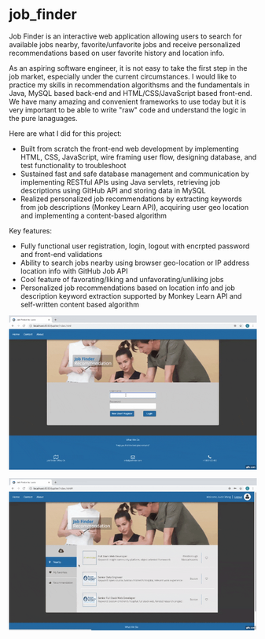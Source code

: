 # job_finder

Job Finder is an interactive web application allowing users to search for available jobs nearby, favorite/unfavorite jobs and receive personalized recommendations based on user favorite history and location info. 

<p>As an aspiring software engineer, it is not easy to take the first step in the job market, especially under the current circumstances. I would like to practice my skills in recommendation algorithsms and the fundamentals in Java, MySQL based back-end and HTML/CSS/JavaScript based front-end.
We have many amazing and convenient frameworks to use today but it is very important to be able to write "raw" code and understand the logic in the pure lanaguages.</p>

Here are what I did for this project:
<ul>
<li>Built from scratch the front-end web development by implementing HTML, CSS, JavaScript, wire framing user flow, designing database, and test functionality to troubleshoot</li>
<li>Sustained fast and safe database management and communication by implementing RESTful APIs using Java servlets, retrieving job descriptions using GitHub API and storing data in MySQL</li>
<li>Realized personalized job recommendations by extracting keywords from job descriptions (Monkey Learn API), acquiring user geo location and implementing a content-based algorithm</li>
</ul>

Key features:
<ul>
  <li>Fully functional user registration, login, logout with encrpted password and front-end validations</li>
  <li>Ability to search jobs nearby using browser geo-location or IP address location info with GitHub Job API</li>
  <li>Cool feature of favorating/liking and unfavorating/unliking jobs</li>
  <li>Personalized job recommendations based on location info and job description keyword extraction supported by Monkey Learn API and self-written content based algorithm</li>
</ul>

<div align="center">

![Job Finder Demo Part I](./job_finder_demo_I.gif)

</div>
<div align="center">

![Job Finder Demo Part II](./job_finder_demo_II.gif)

</div>
